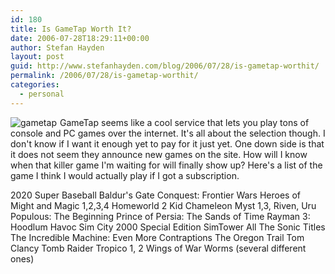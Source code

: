 ```yaml
---
id: 180
title: Is GameTap Worth It?
date: 2006-07-28T18:29:11+00:00
author: Stefan Hayden
layout: post
guid: http://www.stefanhayden.com/blog/2006/07/28/is-gametap-worthit/
permalink: /2006/07/28/is-gametap-worthit/
categories:
  - personal
---
```

<img alt="gametap" style="margin: 0px 5px 0px 0px; float: left" src="http://upload.wikimedia.org/wikipedia/en/thumb/a/ab/GameTap_Welcome.JPG/200px-GameTap_Welcome.JPG" />GameTap seems like a cool service that lets you play tons of console and PC games over the internet. It's all about the selection though. I don't know if I want it enough yet to pay for it just yet. One down side is that it does not seem they announce new games on the site. How will I know when that killer game I'm waiting for will finally show up? Here's a list of the game I think I would actually play if I got a subscription.

2020 Super Baseball
Baldur's Gate
Conquest: Frontier Wars
Heroes of Might and Magic 1,2,3,4
Homeworld 2
Kid Chameleon
Myst 1,3, Riven, Uru
Populous: The Beginning
Prince of Persia: The Sands of Time
Rayman 3: Hoodlum Havoc
Sim City 2000 Special Edition
SimTower
All The Sonic Titles
The Incredible Machine: Even More Contraptions
The Oregon Trail
Tom Clancy
Tomb Raider
Tropico  1, 2
Wings of War
Worms (several different ones)
